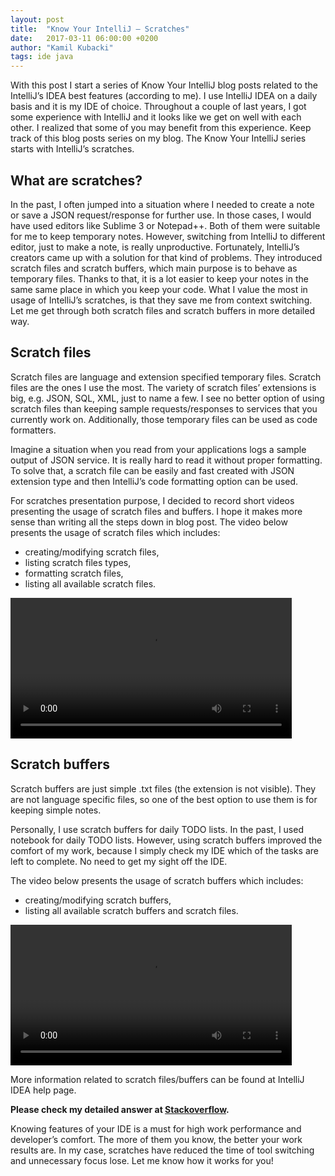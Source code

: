 ```yaml
---
layout: post
title:  "Know Your IntelliJ – Scratches"
date:   2017-03-11 06:00:00 +0200
author: "Kamil Kubacki"
tags: ide java
---
```


With this post I start a series of Know Your IntelliJ blog posts related
to the IntelliJ’s IDEA best features (according to me).
I use IntelliJ IDEA on a daily basis and it is my IDE of choice.
Throughout a couple of last years, I got some experience with IntelliJ
and it looks like we get on well with each other. I realized that
some of you may benefit from this experience.
Keep track of this blog posts series on my blog.
The Know Your IntelliJ series starts with IntelliJ’s scratches.

## What are scratches?
In the past, I often jumped into a situation where I needed to create
a note or save a JSON request/response for further use. In those cases,
I would have used editors like Sublime 3 or Notepad++. Both of them
were suitable for me to keep temporary notes. However, switching
from IntelliJ to different editor, just to make a note, is really unproductive.
Fortunately, IntelliJ’s creators came up with a solution for that kind of problems.
They introduced scratch files and scratch buffers, which main
purpose is to behave as temporary files. Thanks to that,
it is a lot easier to keep your notes in the same same place in which you keep your code.
What I value the most in usage of IntelliJ’s scratches, is that they save me from context switching.
Let me get through both scratch files and scratch buffers in more detailed way.

## Scratch files
Scratch files are language and extension specified temporary files.
Scratch files are the ones I use the most. The variety of scratch
files’ extensions is big, e.g. JSON, SQL, XML, just to name a few.
I see no better option of using scratch files than keeping sample
requests/responses to services that you currently work on. Additionally,
those temporary files can be used as code formatters.

Imagine a situation when you read from your applications
logs a sample output of JSON service.
It is really hard to read it without proper formatting.
To solve that, a scratch file can be easily and fast
created with JSON extension type and then IntelliJ’s code formatting option can be used.

For scratches presentation purpose, I decided to record short videos
presenting the usage of scratch files and buffers.
I hope it makes more sense than writing all the steps down in blog post.
The video below presents the usage of scratch files which includes:
* creating/modifying scratch files,
* listing scratch files types,
* formatting scratch files,
* listing all available scratch files.

<video width="450" controls>
    <source src="/files/scratches/ScratchFiles.mp4" type="video/mp4">
</video>


## Scratch buffers
Scratch buffers are just simple .txt files (the extension is not visible).
They are not language specific files, so one of the best option to use
them is for keeping simple notes.

Personally, I use scratch buffers
for daily TODO lists. In the past, I used notebook for daily TODO lists.
However, using scratch buffers improved the comfort of my work,
because I simply check my IDE which of the tasks are left to complete.
No need to get my sight off the IDE.

The video below presents the usage of scratch buffers which includes:
* creating/modifying scratch buffers,
* listing all available scratch buffers and scratch files.

<video width="450" controls>
    <source src="/files/scratches/ScratchBuffer.mp4" type="video/mp4">
</video>

More information related to scratch files/buffers can be found
at IntelliJ IDEA help page.

<b>Please check my detailed answer at
[Stackoverflow](https://stackoverflow.com/questions/41117918/how-to-format-pasted-json-in-intellij-android-studio/41148344#41148344).</b>

Knowing features of your IDE is a must for high work
performance and developer’s comfort. The more of them you know,
the better your work results are. In my case, scratches have reduced
the time of tool switching and unnecessary focus lose.
Let me know how it works for you!
